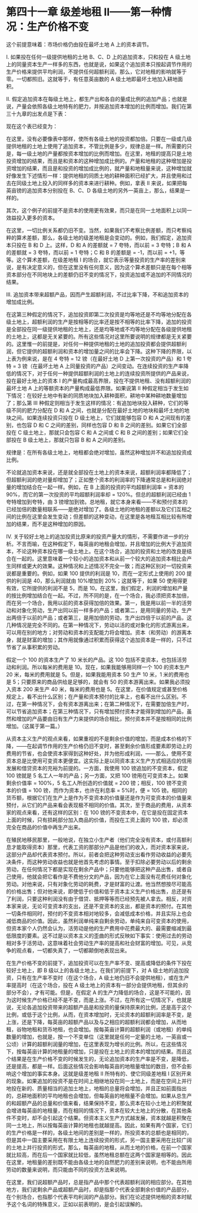 # 第四十一章 级差地租 II——第一种情况：生产价格不变

这个前提意味着：市场价格仍由投在最坏土地 A 上的资本调节。

I. 如果投在任何一级提供地租的土地 B、C、D 上的追加资本，只和投在 A 级土地上的同量资本生产一样多的东西，也就是说，如果这个追加资本只按起调节作用的生产价格来提供平均利润，不提供任何超额利润，那么，它对地租的影响就等于零。一切都照旧。这就等于，有任意英亩数的 A 级土地即最坏土地加入耕地面积。

II. 假定追加资本在每级土地上，都生产出和各自的量成比例的追加产品；也就是说，产量会依照各级土地特有的肥力，并按追加资本增加的比例而增加。我们在第三十九章的出发点是下表：

<!-- table -->

现在这个表已经变为：

<!-- table -->

在这里，没有必要像表中那样，使所有各级土地的投资都加倍。只要在一级或几级提供地租的土地上使用了追加资本，不管比例是多少，规律总是一样。所需要的只是，每一级土地的产量都按资本增加的比例而增加。在这里，地租的提高只是土地投资增加的结果，而且是和资本的这种增加成比例的。产量和地租的这种增加是投资增加的结果，而且是和投资的增加成比例的，就产量和地租量来说，这种增加就好像发生下述情形一样：提供地租的同质土地的耕种面积已经扩大，并且使用和过去在同级土地上投入的同样多的资本来进行耕种。例如，拿表 II 来说，如果把每英亩镑的追加资本分别投在 B、C、D 各级土地的另外一英亩上，那么，结果是一样的。

其次，这个例子的前提不是资本的使用更有效果，而只是在同一土地面积上以同一效益投入更多的资本。

在这里，一切比例关系都仍旧不变。当然，如果我们不考察比例差额，而只考察纯粹的算术差额，那么，各级土地的级差地租是会变动的。例如，我们假定，追加资本只投在 B 和 D 上。这样，D 和 A 的差额就 = 7 夸特，而以前 = 3 夸特；B 和 A 的差额就 = 3 夸特，而以前 = 1 夸特；C 和 B 的差额是 = -1，而以前 = +1，等等。这个算术差额，在级差地租 I 的场合，就它表示等量投资的生产率的差别来说，是有决定意义的，但在这里没有任何意义，因为这个算术差额只是在每个相等资本部分在不同地块上的差额仍旧不变的情况下，投资追加或不追加的不同情况的结果。

III. 追加资本带来超额产品，因而产生超额利润，不过比率下降，不和追加资本的增加成比例。

<!-- table -->

在这第三种假定的情况下，追加投资即第二次投资是均等地还是不均等地分配在各级土地上，超额利润的生产是按相等的比率还是按不相等的比率下降，追加的投资是全部投在同一级提供地租的土地上，还是均等地或不均等地分配在各级提供地租的土地上，这都是无关紧要的。所有这些情况对这里所要说明的规律都是无关紧要的。这里惟一的前提是，对任何一种提供地租的土地的追加投资都会提供超额利润，但它提供的超额利润和资本的增加量之间的比率会下降。这种下降的界限，以上表为例来说，是在 4 夸特 = 12 镑（在最好土地 D 上第一次投资的产品）和 1 夸特 = 3 镑（在最坏土地 A 上同量投资的产品）之间变动。在连续投资的生产率降低的情况下，对于任何一种提供超额利润的土地上的连续投资所提供的产品来说，投在最好土地上的资本 I 的产量构成最高界限，投在不提供地租、没有超额利润的最坏土地 A 上的等额资本的产量构成最低界限。如果说第 II 种假定相当于发生如下情况：在较好土地中有新的同质地块加入耕种面积，耕地中某种耕地数量增加了；那么第 III 种假定则相当于发生这样的情况：有追加地块投入耕种，它们的等级不同的肥力分配在 D 和 A 之间，也就是分配在最好土地的地块和最坏土地的地块之间。如果连续投资只投在 D 级土地上，它们就能够包容 D 和 A 之间现有的差别，也包容 D 和 C 之间的差别，同样也包容 D 和 B 之间的差别。如果它们全部投在 C 级土地上，那就只会包容 C 和 A 之间或 C 和 B 之间的差别；如果它们全部投在 B 级土地上，那就只包容 B 和 A 之间的差别。

规律是：在所有各级土地上，地租都会绝对增加，虽然这种增加并不和追加投资成比例。

不论就追加资本来说，还是就全部投在土地上的资本来说，超额利润率都降低了；但超额利润的绝对量却增加了；正如整个资本的利润率的下降通常总是和利润绝对量的增加结合在一起一样。例如，在 B 上面的投资的平均超额利润率 = 资本的 90%，而它的第一次投资的平均超额利润率却 = 120%。但总的超额利润已经由 1 夸特增加到夸特，由 3 镑增加到镑。总地租，就它本身来看——不和预付资本的已经加倍的数量相联系——是绝对增加了。各级土地的地租的差额以及它们互相之间的比例在这里会发生变动；但差额的这种变动，在这里是各地租互相比较有所增加的结果，而不是这种增加的原因。

IV. 关于较好土地上的追加投资比原来的投资产量大的情形，不需要作进一步的分析。不言而喻，在这种假定下，每英亩的地租会增加，并且增加的比例大于追加资本，不论这种资本投在哪一级土地上。在这个场合，追加的投资和土地的改良是结合在一起的。这里意味着一个较小的追加资本和从前一个较大的追加资本相比会产生同样或更大的效果。这种情况和上述情况不完全一致；而这种区别对一切投资来说都是重要的。例如，如果 100 提供的利润是 10，而在一定形式上使用的 200 提供的利润是 40，那么利润就由 10%增加到 20%；这就等于，如果 50 使用得更有效，它所提供的利润不是 5，而是 10。在这里，我们假定，利润的增加和产量的按比例增加结合在一起。不过，所不同的是，在一个场合，我必须把资本加倍，而在另一个场合，我用以前的资本获得加倍的效果。第一，我是用以前一半的活劳动和对象化劳动，生产出同以前一样多的产品；或者第二，是用同量的劳动，生产出两倍于以前的产品；或者第三，是用加倍的劳动，生产出四倍于以前的产品，这几种情况是完全不同的。在第一种情况下，劳动以活的或对象化的形式游离出来，可以用在别的地方；对劳动和资本的支配能力将会增加。资本（和劳动）的游离本身，就是财富的增加；其作用就像通过积累而获得这个追加资本是一样的，只不过节省了从事积累的劳动。

假定一个 100 的资本生产了 10 米长的产品。这 100 包括不变资本，也包括活劳动和利润。所以每米的费用是 10。现在，如果我能够用同样一个 100 的资本生产 20 米，每米的费用就是 5。但是，如果我能用资本 50 生产 10 米，1 米的费用也是 5；只要原来的商品供给是足够的，就会有 50 的资本游离出来。如果我必须投入资本 200 来生产 40 米，每米的费用也是 5。在这里，在价值规定或甚至价格规定上，看不出什么区别；在产量和资本预付的比率上，也看不出什么区别。不过，在第一种情况下，会有资本游离出来；在第二种情况下，在需要加倍生产时，可以节省追加资本；在第三种情况下，只有增加预付资本才能得到增加的产品，虽然和增加的产品要由旧有生产力来提供的场合相比，预付资本并不是按相同的比例增加。（这属于第一篇。）

从资本主义生产的观点来看，如果重视的不是剩余价值的增加，而是成本价格的下降，——在起调节作用的生产价格仍旧不变时，甚至剩余价值形成要素即劳动上的费用的节省，也会使资本家得到这种好处，并为他形成利润，——那么，使用不变资本总是比使用可变资本更便宜。这实际上是以同资本主义生产方式相适应的信用发展和借贷资本的充裕为前提的。一方面，我使用 100 镑追加的不变资本，假定 100 镑就是 5 名工人一年的产品；另一方面，又把 100 镑用在可变资本上。如果剩余价值率 = 100%，5 名工人所创造的价值就 = 200 镑；相反，100 镑不变资本的价值 = 100 镑，而作为资本，也许在利息率 = 5%时，便 = 105 镑。相同的货币额，根据它们在生产上是作为不变资本的价值量还是作为可变资本的价值量来预付，从它们的产品来看会表现极不相同的价值。其次，至于商品的费用，从资本家的观点来看，还有这样的区别：在 100 镑的不变资本中，在它是投在固定资本上面的时候，只有损耗部分加入商品的价值，而投在工资上面的 100 镑，却必须完全在商品的价值中再生产出来。

在殖民地移民那里，一般地说，在独立小生产者（他们完全没有资本，或付高额利息才能取得资本）那里，代表工资的那部分产品是他们的收入，而对资本家来说，这部分产品却代表资本预付。所以，前者会把这种劳动支出看作劳动收益的必要先决条件，而这种劳动收益也就是他首先考虑的事情。至于扣除必要劳动以后的剩余劳动，在任何情况下都是实现在剩余产品中；只要他能够把这种产品出售，或者自己使用，他就会把它看作是不费他分文的产品，因为在它上面没有花费任何对象化劳动。对他来说，只有对象化劳动的耗费，才是财富的让渡。他当然想按尽可能高的价格出售；但对他来说，即使低于价值和低于资本主义生产价格出售，总还是有了利润，只要这种利润没有由于借贷、抵押等等而已经预先被人拿去。相反，对资本家来说，无论可变资本的支出，还是不变资本的支出，都是资本的预付。在其他一切条件相同时，预付的不变资本相对地较多，会减低成本价格，并且实际上也会减低商品的价值。因此，虽然利润单纯来自剩余劳动，单纯来自可变资本的使用，但资本家个人仍然会认为，活劳动是他的生产费用中花费最大的、最需要缩减到最低限度的要素。这不过是以资本主义的歪曲的形式反映如下事实：使用过去的劳动相对多于活劳动，这意味着社会劳动生产率的提高和社会财富的增加。可见，从竞争的观点看，一切都失真了，一切都颠倒地表现出来。

在生产价格不变的前提下，追加投资可以在生产率不变、提高或降低的条件下投在较好土地上，即 B 级以上的各级土地上。在我们的前提下，对 A 级土地的追加投资，只有在生产率不变时（在这个场合，A 级土地仍旧不会提供地租），或在生产率提高时（在这个场合，投在 A 级土地上的资本有一部分会提供地租，但其余的部分不会），才有可能。但是，在假定 A 的生产力降低的场合，这是不可能的，因为这时候生产价格已经不是不变，而是上涨。不过，在所有这一切情况下，也就是说，无论各追加投资带来的超额产品是和投资的量保持原来的比例，还是高于这个比例，或低于这个比例，从而，在资本增加时，无论资本的超额利润率是不变，是上涨，还是下降，每英亩的超额产品以及与之相应的超额利润都会增加，从而地租，谷物地租和货币地租，也会增加。按每英亩计算的超额利润（或地租）的单纯数量的增加，也就是，按一个不变单位（这里就是任何一定量的土地，一英亩或一公顷）计算的超额利润量的增加，在这里表现为增长的比例。所以，在这些情况下，按每英亩计算的地租量的增加，只是投在土地上的资本的增加的结果。而且这个结果是在生产价格不变的时候发生的，无论追加资本的生产率是不变，是降低，还是提高，都是一样。后面这些情况会影响每英亩的地租量增加的数目，但不会影响这个增加的事实本身。这就是级差地租 II 所特有的、使它同级差地租 I 区别开来的现象。如果追加的投资不是在时间上相继地投在同一土地上，而是在空间上并行地投在新的、质量相当的追加土地上，地租的总量将会增加，并且正如前面指出的，总耕地面积的平均地租也会增加，但每英亩的地租量不会增加。如果从总生产的和超额产品的总量和价值来看，结果保持不变，那么资本在较小土地上的积聚就会增进每英亩的地租量，而在相同的情况下，资本在较大土地上的分散，在其他条件不变时，却不会引起这个结果。但资本主义生产方式越发展，资本就越是积聚在同一土地上，所以按每英亩计算的地租也就越提高。因此，如果有两个国家，它们的生产价格是一样的，各级土地间的差别是一样的，所投资本的总额也是相同的，但是其中一国主要采用在有限土地上连续投资的形式，另一国主要采用在比较广阔的土地上并行投资的形式，那么，每英亩的地租，从而土地的价格，在前一个国家就比较高，而在后一个国家就比较低，虽然地租总额在这两个国家是相等的。因此在这里，地租量的差别既不能由各级土地的自然肥力的差别来说明，也不能由所用劳动的数量来说明，而只能由不同的投资方法来说明。

在这里，我们说超额产品时，总是指产品中那个代表超额利润的相应部分。在其他地方，我们说剩余产品或超额产品时，却是指那个代表全部剩余价值的产品部分，在个别场合，也指那个代表平均利润的产品部分。我们在论述提供地租的资本时赋予这个名词的特殊意义，正如以前表明的，是会引起误解的。